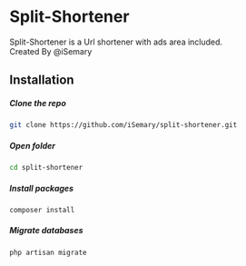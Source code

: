 # Split-Shortener

Split-Shortener is a Url shortener with ads area included.
<br>
Created By @iSemary

## Installation

##### Clone the repo
```bash
git clone https://github.com/iSemary/split-shortener.git
```
##### Open folder
```bash
cd split-shortener
```
##### Install packages
```bash
composer install 
```
##### Migrate databases
```bash
php artisan migrate
```
